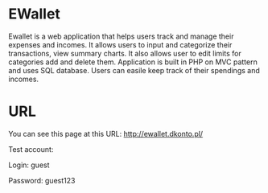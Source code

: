 # EWallet
Ewallet is a web application that helps users track and manage their expenses and incomes. It allows users to input and categorize their transactions, view summary charts. It also allows user to edit limits for categories add and delete them. Application is built in PHP on MVC pattern and uses SQL database. Users can easile keep track of their spendings and incomes.


# URL

You can see this page at this URL:
http://ewallet.dkonto.pl/

Test account:

Login: guest 

Password: guest123
